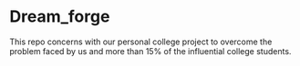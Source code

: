 # Dream_forge
This repo concerns with our personal college project to overcome the problem faced by us and more than 15% of the influential college students.
